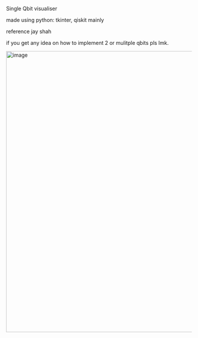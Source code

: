Single Qbit visualiser 

made using python: tkinter, qiskit mainly

reference jay shah 

if you get any idea on how to implement 2 or mulitple qbits pls lmk.


<img width="761" alt="image" src="https://github.com/user-attachments/assets/ed5dcee8-45d7-45ea-8cf4-892c71ea9763" />

